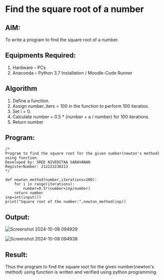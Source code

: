 # Find the square root of a number

## AIM:
To write a program to find the square root of a number.

## Equipments Required:
1. Hardware – PCs
2. Anaconda – Python 3.7 Installation / Moodle-Code Runner

## Algorithm
1. Define a function.
2. Assign number_iters = 100 in the function to perform 100 iteratios.
3. Set i = 0.
4. Calculate  number = 0.5 * (number + a / number) for 100 iterations.
5. Return number

## Program:
```
/*
Program to find the square root for the given number(newton's method) using function.
Developed by: SREE NIVEDITAA SARAVANAN
RegisterNumber: 212223230213  
*/
```
```
def newton_method(number,iterations=100):
    for i in range(iterations):
        number=0.5*(number+inp/number)
    return number
inp=int(input())
print("Square root of the number:",newton_method(inp))
```

## Output:

![Screenshot 2024-10-08 094929](https://github.com/user-attachments/assets/13f3c4bb-fc89-4ba4-89dc-729e075f834b)

![Screenshot 2024-10-08 094938](https://github.com/user-attachments/assets/7830e5db-81db-4cc6-a6b4-c55fc1c36cd7)


## Result:
Thus the program to find the square root for the given number(newton's method) using function is written and verified using python programming.
